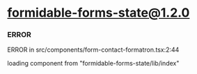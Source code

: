 # formidable-forms-state@1.2.0

### ERROR 
ERROR in src/components/form-contact-formatron.tsx:2:44

loading component from "formidable-forms-state/lib/index"
